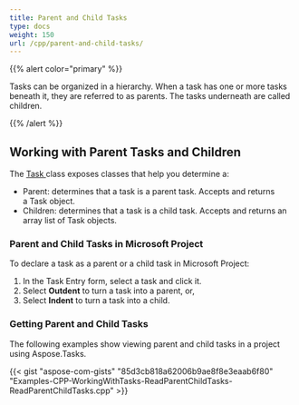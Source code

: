 ```yaml
---
title: Parent and Child Tasks
type: docs
weight: 150
url: /cpp/parent-and-child-tasks/
---
```


{{% alert color="primary" %}} 

Tasks can be organized in a hierarchy. When a task has one or more tasks beneath it, they are referred to as parents. The tasks underneath are called children.

{{% /alert %}} 
## **Working with Parent Tasks and Children**
The [Task ](https://apireference.aspose.com/cpp/tasks/class/aspose.tasks.task/)class exposes classes that help you determine a:

- Parent: determines that a task is a parent task. Accepts and returns a Task object.
- Children: determines that a task is a child task. Accepts and returns an array list of Task objects.
### **Parent and Child Tasks in Microsoft Project**
To declare a task as a parent or a child task in Microsoft Project:

1. In the Task Entry form, select a task and click it.
1. Select **Outdent** to turn a task into a parent, or,
1. Select **Indent** to turn a task into a child.
### **Getting Parent and Child Tasks**
The following examples show viewing parent and child tasks in a project using Aspose.Tasks.

{{< gist "aspose-com-gists" "85d3cb818a62006b9ae8f8e3eaab6f80" "Examples-CPP-WorkingWithTasks-ReadParentChildTasks-ReadParentChildTasks.cpp" >}}
